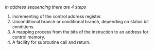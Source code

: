 *in address sequencing there are 4 steps*
1. Incrementing of the control address register.
2. Unconditional branch or conditional branch, depending on status bit conditions.
3. A mapping process from the bits of the instruction to an address for control memory.
4. A facility for subroutine call and return.